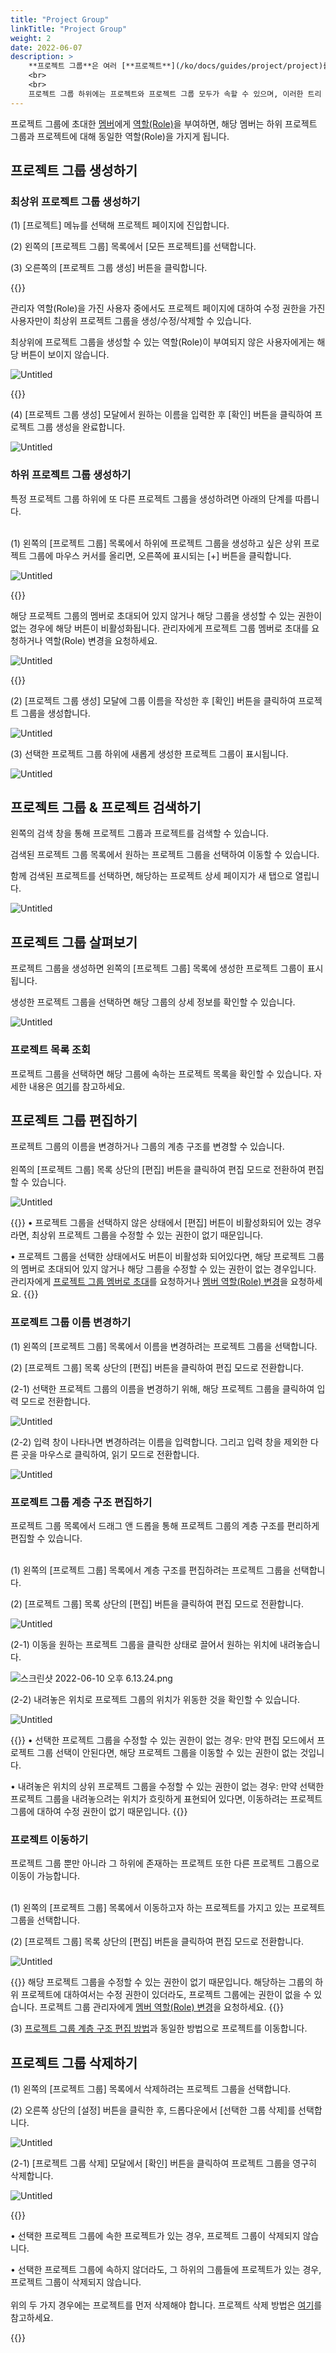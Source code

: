 ```yaml
---
title: "Project Group"
linkTitle: "Project Group"
weight: 2
date: 2022-06-07
description: >
    **프로젝트 그룹**은 여러 [**프로젝트**](/ko/docs/guides/project/project)를 묶어 관리하기 위한 개념입니다.
    <br>
    <br>
    프로젝트 그룹 하위에는 프로젝트와 프로젝트 그룹 모두가 속할 수 있으며, 이러한 트리 계층 구조를 통해 조직의 규모와 구조에 맞는 프로젝트 계층 구조를 설계하여 관리할 수 있습니다.
---
```


프로젝트 그룹에 초대한 [멤버](/ko/docs/guides/project/member)에게 [역할(Role)](/ko/docs/guides/administration/iam-user)을 부여하면, 해당 멤버는 하위 프로젝트 그룹과 프로젝트에 대해 동일한 역할(Role)을 가지게 됩니다.

## 프로젝트 그룹 생성하기

### 최상위 프로젝트 그룹 생성하기

(1) [프로젝트] 메뉴를 선택해 프로젝트 페이지에 진입합니다.

(2) 왼쪽의 [프로젝트 그룹] 목록에서 [모든 프로젝트]를 선택합니다.

(3) 오른쪽의 [프로젝트 그룹 생성] 버튼을 클릭합니다.

{{<alert title="[프로젝트 그룹 생성] 버튼이 보이지 않는 경우">}}

관리자 역할(Role)을 가진 사용자 중에서도 프로젝트 페이지에 대하여 수정 권한을 가진 사용자만이 최상위 프로젝트 그룹을 생성/수정/삭제할 수 있습니다.

최상위에 프로젝트 그룹을 생성할 수 있는 역할(Role)이 부여되지 않은 사용자에게는 해당 버튼이 보이지 않습니다.

![Untitled](https://s3-us-west-2.amazonaws.com/secure.notion-static.com/ce20928b-18ca-40ae-9bd0-72e94f741618/Untitled.png)

{{</alert>}}

(4) [프로젝트 그룹 생성] 모달에서 원하는 이름을 입력한 후 [확인] 버튼을 클릭하여 프로젝트 그룹 생성을 완료합니다.

![Untitled](https://s3-us-west-2.amazonaws.com/secure.notion-static.com/506926de-df3a-48f5-b461-6eb109df1355/Untitled.png)

### 하위 프로젝트 그룹 생성하기

특정 프로젝트 그룹 하위에 또 다른 프로젝트 그룹을 생성하려면 아래의 단계를 따릅니다.
<br>
<br>

(1) 왼쪽의 [프로젝트 그룹] 목록에서 하위에 프로젝트 그룹을 생성하고 싶은 상위 프로젝트 그룹에 마우스 커서를 올리면, 오른쪽에 표시되는  [+] 버튼을 클릭합니다.

![Untitled](https://s3-us-west-2.amazonaws.com/secure.notion-static.com/6467644f-61c5-4f08-8eac-1f4c1f259b82/Untitled.png)

{{<alert title="[+] 버튼이 비활성화된 경우">}}

해당 프로젝트 그룹의 멤버로 초대되어 있지 않거나 해당 그룹을 생성할 수 있는 권한이 없는 경우에 해당 버튼이 비활성화됩니다. 관리자에게 프로젝트 그룹 멤버로 초대를 요청하거나 역할(Role) 변경을 요청하세요.

![Untitled](https://s3-us-west-2.amazonaws.com/secure.notion-static.com/ce20928b-18ca-40ae-9bd0-72e94f741618/Untitled.png)

{{</alert>}}

(2) [프로젝트 그룹 생성] 모달에 그룹 이름을 작성한 후 [확인] 버튼을 클릭하여 프로젝트 그룹을 생성합니다.

![Untitled](https://s3-us-west-2.amazonaws.com/secure.notion-static.com/39cd64f3-de44-420c-a2da-6b78fe67fb57/Untitled.png)

(3) 선택한 프로젝트 그룹 하위에 새롭게 생성한 프로젝트 그룹이 표시됩니다.

![Untitled](https://s3-us-west-2.amazonaws.com/secure.notion-static.com/e99f38f5-251e-4aec-b07d-c94a73de191e/Untitled.png)

## 프로젝트 그룹 & 프로젝트 검색하기

왼쪽의 검색 창을 통해 프로젝트 그룹과 프로젝트를 검색할 수 있습니다.

검색된 프로젝트 그룹 목록에서 원하는 프로젝트 그룹을 선택하여 이동할 수 있습니다.

함께 검색된 프로젝트를 선택하면, 해당하는 프로젝트 상세 페이지가 새 탭으로 열립니다.

![Untitled](https://s3-us-west-2.amazonaws.com/secure.notion-static.com/224c3a3f-e7a8-4c46-9d58-a9b92a7c08b3/Untitled.png)

## 프로젝트 그룹 살펴보기

프로젝트 그룹을 생성하면 왼쪽의 [프로젝트 그룹] 목록에 생성한 프로젝트 그룹이 표시됩니다.

생성한 프로젝트 그룹을 선택하면 해당 그룹의 상세 정보를 확인할 수 있습니다.

![Untitled](https://s3-us-west-2.amazonaws.com/secure.notion-static.com/6c3891a4-c9a2-4684-a02d-5dad1fdbc9f9/Untitled.png)

### 프로젝트 목록 조회

프로젝트 그룹을 선택하면 해당 그룹에 속하는 프로젝트 목록을 확인할 수 있습니다. 자세한 내용은 [여기](/ko/docs/guides/project/project/#프로젝트-목록-조회하기)를 참고하세요.

## 프로젝트 그룹 편집하기

프로젝트 그룹의 이름을 변경하거나 그룹의 계층 구조를 변경할 수 있습니다.
<br>
<br>
왼쪽의 [프로젝트 그룹] 목록 상단의 [편집] 버튼을 클릭하여 편집 모드로 전환하여 편집할 수 있습니다.

![Untitled](https://s3-us-west-2.amazonaws.com/secure.notion-static.com/2b4ccdc4-e0ab-483f-a92c-537707305db0/Untitled.png)

{{<alert title="[편집] 버튼이 비활성화된 경우">}}
• 프로젝트 그룹을 선택하지 않은 상태에서 [편집] 버튼이 비활성화되어 있는 경우라면, 최상위 프로젝트 그룹을 수정할 수 있는 권한이 없기 때문입니다.

• 프로젝트 그룹을 선택한 상태에서도 버튼이 비활성화 되어있다면, 해당 프로젝트 그룹의 멤버로 초대되어 있지 않거나 해당 그룹을 수정할 수 있는 권한이 없는 경우입니다. 
관리자에게 [프로젝트 그룹 멤버로 초대](/ko/docs/guides/project/member/#프로젝트-그룹-멤버-초대하기)를 요청하거나 [멤버 역할(Role) 변경](/ko/docs/guides/project/member/#프로젝트-그룹-멤버-편집하기)을 요청하세요.
{{</alert>}}

### 프로젝트 그룹 이름 변경하기

(1) 왼쪽의 [프로젝트 그룹] 목록에서 이름을 변경하려는 프로젝트 그룹을 선택합니다.

(2) [프로젝트 그룹] 목록 상단의 [편집] 버튼을 클릭하여 편집 모드로 전환합니다.

(2-1) 선택한 프로젝트 그룹의 이름을 변경하기 위해, 해당 프로젝트 그룹을 클릭하여 입력 모드로 전환합니다.

![Untitled](https://s3-us-west-2.amazonaws.com/secure.notion-static.com/394484ec-4720-4acf-b1ca-71de4b2855f7/Untitled.png)

(2-2) 입력 창이 나타나면 변경하려는 이름을 입력합니다. 그리고 입력 창을 제외한 다른 곳을 마우스로 클릭하여, 읽기 모드로 전환합니다.

![Untitled](https://s3-us-west-2.amazonaws.com/secure.notion-static.com/d998be1b-4b11-4d8f-a902-0617010ffb1d/Untitled.png)

### 프로젝트 그룹 계층 구조 편집하기

프로젝트 그룹 목록에서 드래그 앤 드롭을 통해 프로젝트 그룹의 계층 구조를 편리하게 편집할 수 있습니다.
<br>
<br>

(1) 왼쪽의 [프로젝트 그룹] 목록에서 계층 구조를 편집하려는 프로젝트 그룹을 선택합니다.

(2) [프로젝트 그룹] 목록 상단의 [편집] 버튼을 클릭하여 편집 모드로 전환합니다.

![Untitled](https://s3-us-west-2.amazonaws.com/secure.notion-static.com/2b4ccdc4-e0ab-483f-a92c-537707305db0/Untitled.png)

(2-1) 이동을 원하는 프로젝트 그룹을 클릭한 상태로 끌어서 원하는 위치에 내려놓습니다.

![스크린샷 2022-06-10 오후 6.13.24.png](https://s3-us-west-2.amazonaws.com/secure.notion-static.com/2dcacf41-ad71-4555-87a9-3188baa28a3b/스크린샷_2022-06-10_오후_6.13.24.png)

(2-2) 내려놓은 위치로 프로젝트 그룹의 위치가 위동한 것을 확인할 수 있습니다.

![Untitled](https://s3-us-west-2.amazonaws.com/secure.notion-static.com/4e6ae5a0-0b32-4cb5-bb86-7f6d34579272/Untitled.png)

{{<alert title="프로젝트 그룹 이동이 안되는 경우">}}
• 선택한 프로젝트 그룹을 수정할 수 있는 권한이 없는 경우: 만약 편집 모드에서 프로젝트 그룹 선택이 안된다면, 해당 프로젝트 그룹을 이동할 수 있는 권한이 없는 것입니다.

• 내려놓은 위치의 상위 프로젝트 그룹을 수정할 수 있는 권한이 없는 경우: 만약 선택한 프로젝트 그룹을 내려놓으려는 위치가 흐릿하게 표현되어 있다면, 이동하려는 프로젝트 그룹에 대하여 수정 권한이 없기 때문입니다.
{{</alert>}}

### 프로젝트 이동하기

프로젝트 그룹 뿐만 아니라 그 하위에 존재하는 프로젝트 또한 다른 프로젝트 그룹으로 이동이 가능합니다.
<br>
<br>

(1) 왼쪽의 [프로젝트 그룹] 목록에서 이동하고자 하는 프로젝트를 가지고 있는 프로젝트 그룹을 선택합니다.

(2) [프로젝트 그룹] 목록 상단의 [편집] 버튼을 클릭하여 편집 모드로 전환합니다.

![Untitled](https://s3-us-west-2.amazonaws.com/secure.notion-static.com/2b4ccdc4-e0ab-483f-a92c-537707305db0/Untitled.png)

{{<alert title="[편집] 버튼이 활성화되지 않는 경우">}}
해당 프로젝트 그룹을 수정할 수 있는 권한이 없기 때문입니다. 
해당하는 그룹의 하위 프로젝트에 대하여서는 수정 권한이 있더라도, 프로젝트 그룹에는 권한이 없을 수 있습니다. 
프로젝트 그룹 관리자에게 [멤버 역할(Role) 변경](/ko/docs/guides/project/member/#프로젝트-그룹-멤버-편집하기)을 요청하세요.
{{</alert>}}

(3) [프로젝트 그룹 계층 구조 편집 방법](/ko/docs/guides/project/project-group/#프로젝트-그룹-계층-구조-편집하기)과 동일한 방법으로 프로젝트를 이동합니다.

## 프로젝트 그룹 삭제하기

(1) 왼쪽의 [프로젝트 그룹] 목록에서 삭제하려는 프로젝트 그룹을 선택합니다.

(2) 오른쪽 상단의 [설정] 버튼을 클릭한 후, 드롭다운에서 [선택한 그룹 삭제]를 선택합니다.

![Untitled](https://s3-us-west-2.amazonaws.com/secure.notion-static.com/08a85fb0-93a5-4c72-9b48-8dd4fc42c5d9/Untitled.png)

(2-1) [프로젝트 그룹 삭제] 모달에서 [확인] 버튼을 클릭하여 프로젝트 그룹을 영구히 삭제합니다.

![Untitled](https://s3-us-west-2.amazonaws.com/secure.notion-static.com/b425d104-ffec-4602-a50b-fbdfb5d16503/Untitled.png)

{{<alert title="프로젝트 그룹 삭제가 안되는 경우">}}

• 선택한 프로젝트 그룹에 속한 프로젝트가 있는 경우, 프로젝트 그룹이 삭제되지 않습니다.

• 선택한 프로젝트 그룹에 속하지 않더라도, 그 하위의 그룹들에 프로젝트가 있는 경우, 프로젝트 그룹이 삭제되지 않습니다.
<br>
<br>
위의 두 가지 경우에는 프로젝트를 먼저 삭제해야 합니다. 프로젝트 삭제 방법은 [여기](/ko/docs/guides/project/project/#프로젝트-삭제하기)를 참고하세요.

{{</alert>}}
